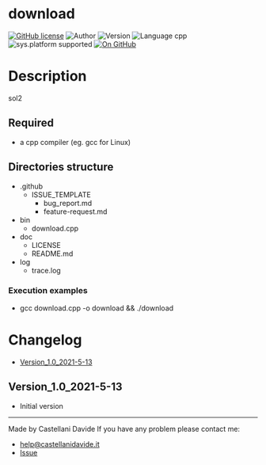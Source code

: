 # download
[![GitHub license](https://img.shields.io/badge/license-GNU-green?style=flat)](https://github.com/CastellaniDavide/download/blob/master/LICENSE) ![Author](https://img.shields.io/badge/author-Castellani%20Davide-green?style=flat) ![Version](https://img.shields.io/badge/version-v01.01-blue?style=flat) ![Language cpp](https://img.shields.io/badge/language-cpp-yellowgreen?style=flat) ![sys.platform supported](https://img.shields.io/badge/OS%20platform%20supported-All-blue?style=flat) [![On GitHub](https://img.shields.io/badge/on%20GitHub-True-green?style=flat&logo=github)](https://github.com/CastellaniDavide/download)

# Description
sol2

## Required
 - a cpp compiler (eg. gcc for Linux)
 

## Directories structure
 - .github
   - ISSUE_TEMPLATE
     - bug_report.md
     - feature-request.md
 - bin
	 - download.cpp
 - doc
   - LICENSE
   - README.md
 - log
	 - trace.log
   
### Execution examples
 - gcc download.cpp -o download && ./download

# Changelog
 - [Version_1.0_2021-5-13](#Version_10_2021-5-13)


## Version_1.0_2021-5-13
 - Initial version

---
Made by Castellani Davide 
If you have any problem please contact me:
- help@castellanidavide.it
- [Issue](https://github.com/CastellaniDavide/download/issues)
